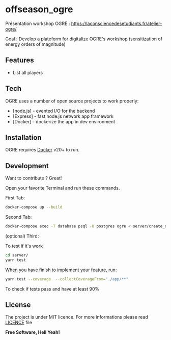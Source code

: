 # offseason_ogre

Présentation workshop OGRE : https://laconsciencedesetudiants.fr/atelier-ogre/

Goal : Develop a plateform for digitalize OGRE's workshop (sensitization of energy orders of magnitude)

## Features

- List all players

## Tech

OGRE uses a number of open source projects to work properly:

- [node.js] - evented I/O for the backend
- [Express] - fast node.js network app framework
- [Docker] - dockerize the app in  dev environment

## Installation

OGRE requires [Docker](https://www.docker.com/) v20+ to run.

## Development

Want to contribute ? Great!

Open your favorite Terminal and run these commands.

First Tab:

```sh
docker-compose up --build
```

Second Tab:

```sh
docker-compose exec -T database psql -U postgres ogre < server/create_db.sql
```

(optional) Third:

To test if it's work

```sh
cd server/
yarn test
```

When you have finish to implement your feature, run:
```sh
yarn test --coverage  --collectCoverageFrom="./app/**"
```

To check if tests pass and have at least 90%


## License

The project is under MIT licence. For more informations please read [LICENCE](https://github.com/dataforgoodfr/offseason_ogre/blob/master/LICENSE) file

**Free Software, Hell Yeah!**
